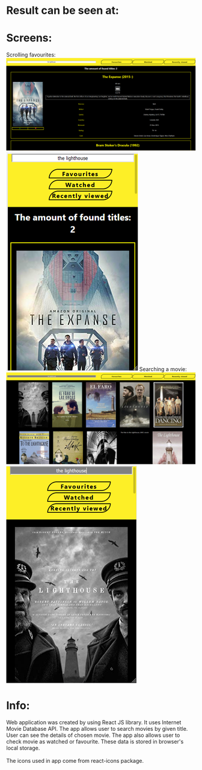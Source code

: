 # Result can be seen at:
 


# Screens:
Scrolling favourites:
![Example1](https://raw.githubusercontent.com/Pete2172/imbdApp/master/favs_normal.PNG)
![Example2](https://raw.githubusercontent.com/Pete2172/imbdApp/master/favs_resp.PNG)
Searching a movie:
![Example3](https://raw.githubusercontent.com/Pete2172/imbdApp/master/search_normal.PNG)
![Example3](https://raw.githubusercontent.com/Pete2172/imbdApp/master/serach_resp.PNG)

# Info:
Web application was created by using React JS library. It uses Internet Movie Database API. The app allows user to search movies by given title. User can see the details of chosen movie. The app also allows user to check movie as watched or favourite. These data is stored in browser's local storage. \
\
The icons used in app come from react-icons package.
